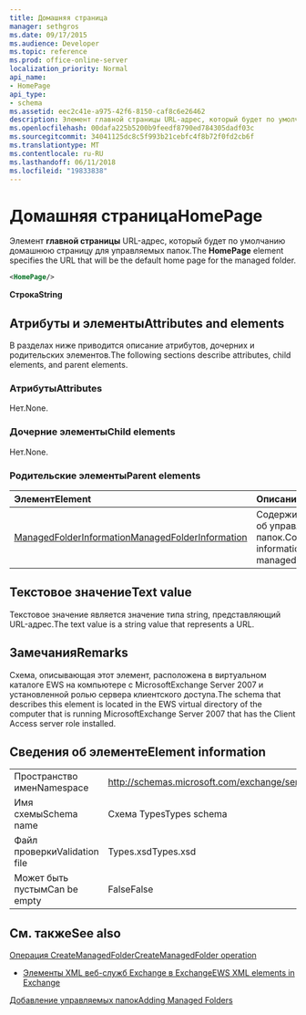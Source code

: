 ```yaml
---
title: Домашняя страница
manager: sethgros
ms.date: 09/17/2015
ms.audience: Developer
ms.topic: reference
ms.prod: office-online-server
localization_priority: Normal
api_name:
- HomePage
api_type:
- schema
ms.assetid: eec2c41e-a975-42f6-8150-caf8c6e26462
description: Элемент главной страницы URL-адрес, который будет по умолчанию домашнюю страницу для управляемых папок.
ms.openlocfilehash: 00dafa225b5200b9feedf8790ed784305dadf03c
ms.sourcegitcommit: 34041125dc8c5f993b21cebfc4f8b72f0fd2cb6f
ms.translationtype: MT
ms.contentlocale: ru-RU
ms.lasthandoff: 06/11/2018
ms.locfileid: "19833838"
---
```

# <a name="homepage"></a><span data-ttu-id="83fb3-103">Домашняя страница</span><span class="sxs-lookup"><span data-stu-id="83fb3-103">HomePage</span></span>

<span data-ttu-id="83fb3-104">Элемент **главной страницы** URL-адрес, который будет по умолчанию домашнюю страницу для управляемых папок.</span><span class="sxs-lookup"><span data-stu-id="83fb3-104">The **HomePage** element specifies the URL that will be the default home page for the managed folder.</span></span> 
  
```xml
<HomePage/>
```

 <span data-ttu-id="83fb3-105">**Строка**</span><span class="sxs-lookup"><span data-stu-id="83fb3-105">**String**</span></span>
## <a name="attributes-and-elements"></a><span data-ttu-id="83fb3-106">Атрибуты и элементы</span><span class="sxs-lookup"><span data-stu-id="83fb3-106">Attributes and elements</span></span>

<span data-ttu-id="83fb3-107">В разделах ниже приводится описание атрибутов, дочерних и родительских элементов.</span><span class="sxs-lookup"><span data-stu-id="83fb3-107">The following sections describe attributes, child elements, and parent elements.</span></span>
  
### <a name="attributes"></a><span data-ttu-id="83fb3-108">Атрибуты</span><span class="sxs-lookup"><span data-stu-id="83fb3-108">Attributes</span></span>

<span data-ttu-id="83fb3-109">Нет.</span><span class="sxs-lookup"><span data-stu-id="83fb3-109">None.</span></span>
  
### <a name="child-elements"></a><span data-ttu-id="83fb3-110">Дочерние элементы</span><span class="sxs-lookup"><span data-stu-id="83fb3-110">Child elements</span></span>

<span data-ttu-id="83fb3-111">Нет.</span><span class="sxs-lookup"><span data-stu-id="83fb3-111">None.</span></span>
  
### <a name="parent-elements"></a><span data-ttu-id="83fb3-112">Родительские элементы</span><span class="sxs-lookup"><span data-stu-id="83fb3-112">Parent elements</span></span>

|<span data-ttu-id="83fb3-113">**Элемент**</span><span class="sxs-lookup"><span data-stu-id="83fb3-113">**Element**</span></span>|<span data-ttu-id="83fb3-114">**Описание**</span><span class="sxs-lookup"><span data-stu-id="83fb3-114">**Description**</span></span>|
|:-----|:-----|
|[<span data-ttu-id="83fb3-115">ManagedFolderInformation</span><span class="sxs-lookup"><span data-stu-id="83fb3-115">ManagedFolderInformation</span></span>](managedfolderinformation.md) <br/> |<span data-ttu-id="83fb3-116">Содержит сведения об управляемых папок.</span><span class="sxs-lookup"><span data-stu-id="83fb3-116">Contains information about a managed folder.</span></span>  <br/> |
   
## <a name="text-value"></a><span data-ttu-id="83fb3-117">Текстовое значение</span><span class="sxs-lookup"><span data-stu-id="83fb3-117">Text value</span></span>

<span data-ttu-id="83fb3-118">Текстовое значение является значение типа string, представляющий URL-адрес.</span><span class="sxs-lookup"><span data-stu-id="83fb3-118">The text value is a string value that represents a URL.</span></span>
  
## <a name="remarks"></a><span data-ttu-id="83fb3-119">Замечания</span><span class="sxs-lookup"><span data-stu-id="83fb3-119">Remarks</span></span>

<span data-ttu-id="83fb3-120">Схема, описывающая этот элемент, расположена в виртуальном каталоге EWS на компьютере с MicrosoftExchange Server 2007 и установленной ролью сервера клиентского доступа.</span><span class="sxs-lookup"><span data-stu-id="83fb3-120">The schema that describes this element is located in the EWS virtual directory of the computer that is running MicrosoftExchange Server 2007 that has the Client Access server role installed.</span></span>
  
## <a name="element-information"></a><span data-ttu-id="83fb3-121">Сведения об элементе</span><span class="sxs-lookup"><span data-stu-id="83fb3-121">Element information</span></span>

|||
|:-----|:-----|
|<span data-ttu-id="83fb3-122">Пространство имен</span><span class="sxs-lookup"><span data-stu-id="83fb3-122">Namespace</span></span>  <br/> |http://schemas.microsoft.com/exchange/services/2006/types  <br/> |
|<span data-ttu-id="83fb3-123">Имя схемы</span><span class="sxs-lookup"><span data-stu-id="83fb3-123">Schema name</span></span>  <br/> |<span data-ttu-id="83fb3-124">Схема Types</span><span class="sxs-lookup"><span data-stu-id="83fb3-124">Types schema</span></span>  <br/> |
|<span data-ttu-id="83fb3-125">Файл проверки</span><span class="sxs-lookup"><span data-stu-id="83fb3-125">Validation file</span></span>  <br/> |<span data-ttu-id="83fb3-126">Types.xsd</span><span class="sxs-lookup"><span data-stu-id="83fb3-126">Types.xsd</span></span>  <br/> |
|<span data-ttu-id="83fb3-127">Может быть пустым</span><span class="sxs-lookup"><span data-stu-id="83fb3-127">Can be empty</span></span>  <br/> |<span data-ttu-id="83fb3-128">False</span><span class="sxs-lookup"><span data-stu-id="83fb3-128">False</span></span>  <br/> |
   
## <a name="see-also"></a><span data-ttu-id="83fb3-129">См. также</span><span class="sxs-lookup"><span data-stu-id="83fb3-129">See also</span></span>



[<span data-ttu-id="83fb3-130">Операция CreateManagedFolder</span><span class="sxs-lookup"><span data-stu-id="83fb3-130">CreateManagedFolder operation</span></span>](createmanagedfolder-operation.md)


- [<span data-ttu-id="83fb3-131">Элементы XML веб-служб Exchange в Exchange</span><span class="sxs-lookup"><span data-stu-id="83fb3-131">EWS XML elements in Exchange</span></span>](ews-xml-elements-in-exchange.md)


[<span data-ttu-id="83fb3-132">Добавление управляемых папок</span><span class="sxs-lookup"><span data-stu-id="83fb3-132">Adding Managed Folders</span></span>](http://msdn.microsoft.com/library/846658c6-7043-40fb-8439-19f97c2a967f%28Office.15%29.aspx)

